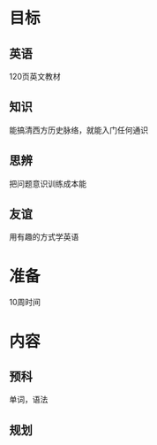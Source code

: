 # 目标
## 英语
120页英文教材
## 知识
能搞清西方历史脉络，就能入门任何通识
## 思辨
把问题意识训练成本能
## 友谊
用有趣的方式学英语

# 准备
10周时间
# 内容
## 预科
单词，语法
## 规划
